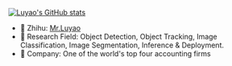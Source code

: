 [![Luyao's GitHub stats](https://github-readme-stats.vercel.app/api?username=JackDance&show_icons=true&theme=tokyonight)](https://github.com/anuraghazra/github-readme-stats)



- 👋 Zhihu: [Mr.Luyao](https://www.zhihu.com/people/jack-zhang-28-91)
- 👀 Research Field: Object Detection, Object Tracking, Image Classification, Image Segmentation, Inference & Deployment.
- 🌱 Company: One of the world's top four accounting firms

<!---
JackDance/JackDance is a ✨ special ✨ repository because its `README.md` (this file) appears on your GitHub profile.
You can click the Preview link to take a look at your changes.
--->

